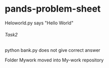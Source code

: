 # pands-problem-sheet 
Heloworld.py says "Hello World"

###### Task2
python bank.py does not give correct answer


Folder Mywork moved into My-work repository
